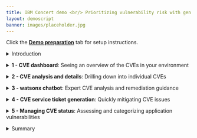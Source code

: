 ```yaml
---
title: IBM Concert demo <br/> Prioritizing vulnerability risk with gen AI insights<br/> <small> <i> Live demo for Sales and Tech Sales </i> </small>
layout: demoscript
banner: images/placeholder.jpg
---
```


<span id="top"></span>

Click the [**Demo preparation**](demo-preparation) tab for setup instructions.

<details markdown="1">

<summary>Introduction</summary>

As enterprises develop and deploy an increasing number of software applications, they face significant risks and challenges related to security and common vulnerability exposures (CVEs) in open source software.

Leveraging data from various tools, IBM Concert empowers security managers to gain a comprehensive view of vulnerabilities across their application landscape. Using an advanced generative AI analytics engine, Concert accurately assesses vulnerability risk tailored to each customer’s specific environment. Concert identifies potential threats, evaluates their impact, and provides actionable recommendations to prioritize and mitigate risks effectively.

Let’s see how IBM Concert helps manage vulnerabilities and enhances your security posture.

<br/>

</details>

<p/>

<details markdown="1">

<summary><strong>1 - CVE dashboard</strong>: Seeing an overview of the CVEs in your environment</summary>

<br/>

| **1.1** | **Examine the vulnerability landscape** |
| :--- | :--- |
| **Narration** | The security manager at Focus Financial is overwhelmed with a backlog of 20,000 CVEs and struggles to manage vulnerabilities across applications hosted in diverse environments. With the recent adoption of a microservices architecture, the complexity has surged as these applications now span multiple servers and cloud providers. This shift has introduced significant challenges in vulnerability management, making it crucial to find a better way to prioritize and address the CVEs. |
| **Action** &nbsp; 1.1.1 | Show the **Home** page, which you opened during demo preparation. <br/> <img src="images/1-1-1.png" width="800" /> |
| **Narration** | On logging into Concert, the security manager is presented with a dashboard that represents different dimensions of the application landscape. The vulnerability summary provides an immediate overview of the risk posture. <br/><br/> The right section provides key vulnerability metrics, showing the total number of unique CVEs and affected components. It highlights the most critical vulnerabilities, including 2 'Priority 1' CVEs, 3 'Priority 2' CVEs, and 44 'Priority 3' CVEs. This concise snapshot helps security managers quickly assess the organization's vulnerability landscape and prioritize remediation efforts. |
| **Action** &nbsp; 1.1.2 | Scroll down the home page to show the **Most vulnerable applications** and **Prioritized CVEs impacting public access points** graphs. <br/> <img src="images/1-1-2.png" width="800" /> |
| **Narration** | Scrolling down the home page, the security manager sees two visual representations of vulnerability risk. <br/><br/>The bar chart on the left provides a clear view of the most vulnerable applications within the organization. By categorizing and prioritizing the vulnerabilities, the security manager can quickly identify which applications require immediate attention. For instance, the application "fci-platform" is shown to have the highest number of prioritized CVE findings, particularly in the most critical (Priority 1) category. <br/><br/>The scatter plot on the right highlights the CVEs that impact public access points, with each point representing a CVE and its associated risk score and impact. The highest risk and most impactful CVEs are specifically noted, providing clear insights into publicly exposed vulnerabilities. |
| **Action** &nbsp; 1.1.3 | Scroll down the home page to show the **Highest prioritiy CVEs** table. <br/> <img src="images/1-1-3.png" width="800" /> |
| **Narration** | Finally, at the bottom of the home page, the security manager can see the top five vulnerabilities displayed in order of criticality. |

<br/>

| **1.2** | **Display CVEs in the Arena View** |
| :--- | :--- |
| **Action** &nbsp; 1.2.1 | Click **Arena view**. <inline-notification text="Use the zoom controls to fit the view on your screen."></inline-notification> <img src="images/2-1-1a.png" width="800" /> |
| **Action** &nbsp; 1.2.2 | Click the **Prioritized CVEs** switch. <inline-notification text="A red <strong>Prioritized CVEs</strong> section will appear in the diagram."></inline-notification> <img src="images/4-1-1.png" width="800" /> |
| **Narration** | By clicking the Prioritized CVEs switch, the security manager reveals a red cluster showing the end-to-end impact or 'blast radius' of each CVE. This visualization details the affected repositories, deployed images, applications, and public access points. It provides a comprehensive overview of how vulnerabilities propagate through the system, enabling informed decision-making for remediation efforts.|
| **Action** &nbsp; 1.2.3 | Hover over any dark red CVE node to highlight the end-to-end connections<br/><img src="images/1-2-3.png" width="800" /> |
| **Narration** | The darkest circles represent Concert's ‘Priority 1’ vulnerabilities. For example, hovering over a dark red node, the security manager sees the repositories, images, applicaitons, environments and access points associated with a critical CVE. |

**[Go to top](#top)**

<br/><br/>

</details>

<p/>

<details markdown="1">

<summary><strong>2 - CVE analysis and details</strong>: Drilling down into individual CVEs</summary>

<br/>

| **2.1** | **Examine vulnerabilities in the dimensions view** |
| :--- | :--- |
| **Action** &nbsp; 2.1.1 | Click **Dimensions** then **Vulnerabilities**.<br/><img src="images/5-2-3a.png" width="800" /> |
| **Narration** | To see a list of all vulnerabilities, the security manager accesses the vulnerabilities page in the dimensions view. This detailed list of vulnerabilities, prioritized by risk score, enables quick identification of the most critical vulnerabilities across all applications. It offers a comprehensive overview, making it easy to sort, filter, and find vulnerabilities in the system. |

| **2.2** | **View CVE details** |
| :--- | :--- |
| **Action** &nbsp; 2.2.1 | Click the Priority 1 CVE (<strong>CVE-2022-42889</strong>). <br/> <img src="images/2-2-1.png" width="800" /> <br/><br/> The following screen will appear: <br/> <img src="images/3-1-3.png" width="800" /> |
| **Action** &nbsp; 2.2.2 | Highlight the difference between the generic CVSS risk score and Concert's custom risk score and priority. <br/> <img src="images/2-2-2.png" width="800" /> |
| **Narration** | The security manager selects a CVE to view the details and sees the "blast radius" showing each image and repository where the vulnerable code is deployed. <br/><br/> The CVE view provides the security manager with a summary of the issue, the generic CVSS score, and a custom Concert risk score. <br/>Concert leverages generative AI to correlate vulnerability data across multiple risk vectors, analyzing complex chains of application dependencies to uncover the most severe risks specific to an organization’s environment. This allows Concert to generate a score based on the actual exposure risk. <br/><br/>Concert uses the following vectors to calculate the risk posed by each vulnerability.<br/>• Base CVSS score<br/>• Proprietary threat intelligence from IBM X-Force<br/>• Business criticality<br/>• Public access points |

**[Go to top](#top)**

<br/><br/>

</details>

<p/>

<details markdown="1">

<summary><strong>3 - watsonx chatbot</strong>: Expert CVE analysis and remediation guidance</summary>

<inline-notification text="watsonx is not currently configured in the demo environment. For now, you will need to skip this section."></inline-notification>
<br/>

| **3.1** | **Interact with the chatbot** |
| :--- | :--- |
| **Action** &nbsp; 3.1.1 | Click **Ask watsonx**. <br/> <img src="images/3-1-1.png" width="800" /> |
| **Narration** | Concert’s interactive chatbot uses generative AI to dig deeper into Concert’s specific suggestions and explain the potential impact and remediation of each issue. The chatbot uses IBM’s Granite language model and comes pre-trained to have interactive conversations about application risk. The security manager interactively asks questions about CVE details and engages in a discussion about remediation guidance. Concert responds just as a CVE expert would. |
| **Action** &nbsp; 3.1.2 | Type '**How do I mitigate this CVE?**' in the chatbot. <br/> <img src="images/3-1-2.png" width="800" /> |
| **Narration** | Concert responds like an expert, providing the operations manager with interactive insight about the vulnerability and offering remediation guidance. |
| **Action** &nbsp; 4.1.3 | Click **X** to close the chatbot window. <br/> <img src="images/4-1-3.png" width="800" /> |

**[Go to top](#top)**

<br/><br/>

</details>

<p/>

<details markdown="1">

<summary><strong>4 - CVE service ticket generation</strong>: Quickly mitigating CVE issues</summary>

<br/>

| **4.1** | **Open a ticket** |
| :--- | :--- |
| **Narration** | Now that the security manager fully understands the potential impact of the CVE on the application environment, Concert can automatically generate a service ticket to resolve the vulnerability. Previously, this process required manually communicating the issue to a separate team to create the service ticket. |
| **Action** &nbsp; 4.1.1 | Click **Open ticket** in the first row. <br/> <img src="images/5-1-1.png" width="800" /> <br/><br/> The following **Open a ticket** screen will appear: <br/> <img src="images/5-1-2.png" width="800" /> |
| **Narration** | Concert can connect directly to popular ticketing systems, such as GitHub, Jira and ServiceNow, to automatically generate service tickets to remediate the vulnerability. Concert automatically inserts the appropriate text into the ticket fields, automating what would otherwise be a time-consuming task. In addition to ensuring accuracy, Concert saves an average of 15 minutes per vulnerability, which can add up significantly given the thousands of issues that can arise each year. |
| **Action** &nbsp; 4.1.2 | Click **X** to close the **Open a ticket** screen. <br/> <img src="images/5-1-3.png" width="800" /> |
| **Action** &nbsp; 4.1.3 | Click **X** to close the CVE details screen. <br/> <img src="images/5-1-4.png" width="800" /> |

<br/>

| **4.2** | **Create an automation rule** |
| :--- | :--- |
| **Narration** | Alternatively, the security manager can configure automation rules to automatically create and assign tickets in the ticketing system, further speeding up the process of remediating vulnerabilities. Concert’s automation rules define the automatic actions to take when it detects an impacting CVE. |
| **Action** &nbsp; 4.2.1 | Click **Administration** and select **Integrations**. <br/> <img src="images/5-2-1.png" width="800" /> |
| **Action** &nbsp; 4.2.2 | Click the **Automation rules** tab. <br/> <img src="images/5-2-2.png" width="800" /> |
| **Action** &nbsp; 4.2.3 | Click **Create automation rule**. <br/> <img src="images/5-2-3.png" width="800" /> |
| **Action** &nbsp; 4.2.4 | Type '**Automatic CVE ticket for production**' into the **Name** field (1). <br/> For the first condition, select **Environments** and **production** (2). <br/> For the second condition, Select **Open GitHub issue** (3). <br/> <img src="images/5-2-4.png" width="800" /> |
| **Narration** | For example, the security manager can configure a rule to automatically generate a service ticket in GitHub for each vulnerability detected in the production environment. If desired, the security manager can also set threshold values on risk scores to determine when a ticket should be generated. |
| **Action** &nbsp; 4.2.5 | Click **X** to close the **Create an automation rule** screen. <br/> <img src="images/5-2-5.png" width="800" /> |

**[Go to top](#top)**

<br/><br/>

</details>

<p/>

<details markdown="1">

<summary><strong>5 - Managing CVE status</strong>: Assessing and categorizing application vulnerabilities</summary>

<br/>

| **5.1** | **Organize vulnerabilities in the CVE kanban view** |
| :--- | :--- |
| **Action** &nbsp; 5.1.1 | Click **Inventory** and select **Applications**. <br/> <img src="images/6-1-2.png" width="800" /> |
| **Action** &nbsp; 5.1.2 | Click **paymentApp** in the **Applications** view. <br/><img src="images/5-1-2a.png" width="800" /><br/><br/>Click **Prioritized CVE findings** in the **paymentApp** application dialog.<br/><img src="images/6-1-1.png" width="800" /> |
| **Narration** | The security manager organizes all vulnerabilities affecting a specific application using Concert's convenient kanban board. The CVEs are categorize according to those with 'assessments in progress', 'exceptions requested' and 'false positives'. The status of a CVE can be updated by simply dragging and dropping it into the appropriate column. |

<br/>

**[Go to top](#top)**

<br/><br/>

</details>

<p/>

<details markdown="1">

<summary>Summary</summary>

We’ve demonstrated how Concert assists a security manager in identifying and prioritizing vulnerabilities and streamlining the remediation process. Before implementing Concert, the security team faced challenges with manual efforts, fragmented tools, and extensive data needed to manage and assess vulnerabilities.

The security manager utilized Concert to unify disparate data sources, offering a comprehensive view of the security posture. Concert used gen AI to analyze data across various environments, enabling the security team to proactively prioritize, understand and address vulnerabilities.

**[Go to top](#top)**

<br/><br/>

</details>